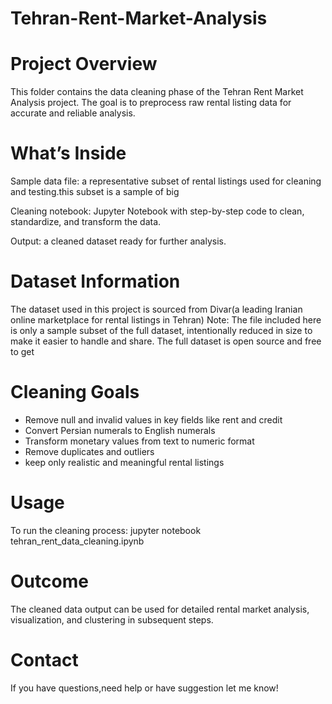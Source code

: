 ﻿# Tehran-Rent-Market-Analysis
# Project Overview
This folder contains the data cleaning phase of the Tehran Rent Market Analysis project. The goal is to preprocess raw rental listing data for accurate and reliable analysis.
# What’s Inside
Sample data file: a representative subset of rental listings used for cleaning and testing.this subset is a sample of big 

Cleaning notebook: Jupyter Notebook with step-by-step code to clean, standardize, and transform the data.

Output: a cleaned dataset ready for further analysis.
# Dataset Information
The dataset used in this project is sourced from Divar(a leading Iranian online marketplace for rental listings in Tehran)
Note:
The file included here is only a sample subset of the full dataset, intentionally reduced in size to make it easier to handle and share.
The full dataset is open source and free to get
# Cleaning Goals
- Remove null and invalid values in key fields like rent and credit
- Convert Persian numerals to English numerals
- Transform monetary values from text to numeric format
- Remove duplicates and outliers
- keep only realistic and meaningful rental listings
  
# Usage
To run the cleaning process:
jupyter notebook tehran_rent_data_cleaning.ipynb
# Outcome
The cleaned data output can be used for detailed rental market analysis, visualization, and clustering in subsequent steps.
# Contact
If you have questions,need help or have suggestion let me know!
